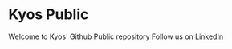# Kyos Public
Welcome to Kyos' Github Public repository
Follow us on [LinkedIn](https://www.linkedin.com/company/kyos/)
